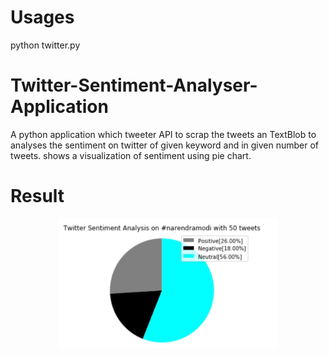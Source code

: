 # Usages
python twitter.py

# Twitter-Sentiment-Analyser-Application
A python application which tweeter API to scrap the tweets an TextBlob to  analyses the sentiment on twitter of given keyword and in given number of tweets. shows a visualization of sentiment using pie chart.

# Result

<p align="center">
  <img src="https://github.com/balandhanka/Twitter-Sentiment-Analyser-Application/blob/master/sentiment.jpg" width="350" title="Sentiment Analyser App">
</p>
